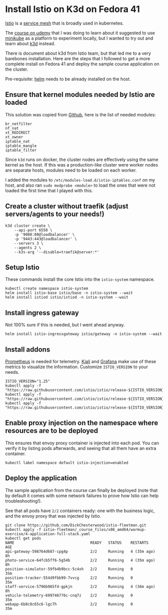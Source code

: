 # Install Istio on K3d on Fedora 41

[Istio][00] is a [service mesh][01] that is broadly used in kubernetes.

The [course on udemy][02] that I was doing to learn about it suggested to use
[minikube][04] as a platform to experiment locally, but I wanted to try out and
learn about [k3d][03] instead.

There is document about k3d from Istio team, but that led me to a very barebones
installation. Here are the steps that I followed to get a more complete install
on Fedora 41 and deploy the sample course application on the cluster.

Pre-requisite: [helm][05] needs to be already installed on the host.

## Ensure that kernel modules needed by Istio are loaded

This solution was copied from [Github][09], here is the list of needed modules:

```
br_netfilter
nf_nat
xt_REDIRECT
xt_owner
iptable_nat
iptable_mangle
iptable_filter
```

Since `k3d` runs on docker, the cluster nodes are effectively using the same kernel as the
host. If this was a production-like cluster were worker nodes are separate hosts, modules
need to be loaded on each worker.

I added the modules to `/etc/modules-load.d/istio-iptables.conf` on my host,
and also ran `sudo modprobe <module>` to load the ones that were not loaded the first
time that I played with this.

## Create a cluster without traefik (adjust servers/agents to your needs!)

```
k3d cluster create \
    --api-port 6550 \
    -p '9080:80@loadbalancer' \
    -p '9443:443@loadbalancer' \
    --servers 3 \
    --agents 2 \
    --k3s-arg '--disable=traefik@server:*'
```

## Setup Istio

These commands install the core Istio into the `istio-system` namespace.

```
kubectl create namespace istio-system
helm install istio-base istio/base -n istio-system --wait
helm install istiod istio/istiod -n istio-system --wait
```

## Install ingress gateway

Not 100% sure if this is needed, but I went ahead anyway.

```
helm install istio-ingressgateway istio/gateway -n istio-system --wait
```

## Install addons

[Prometheus][06] is needed for telemetry. [Kiali][07] and [Grafana][08] make use of these metrics
to visualize the information. Customize `ISTIO_VERSION` to your needs.

```
ISTIO_VERSION="1.25"
kubectl apply -f "https://raw.githubusercontent.com/istio/istio/release-${ISTIO_VERSION}/samples/addons/prometheus.yaml"
kubectl apply -f "https://raw.githubusercontent.com/istio/istio/release-${ISTIO_VERSION}/samples/addons/kiali.yaml"
kubectl apply -f "https://raw.githubusercontent.com/istio/istio/release-${ISTIO_VERSION}/samples/addons/grafana.yaml"
```

## Enable proxy injection on the namespace where resources are to be deployed

This ensures that envoy proxy container is injected into each pod. You can verify it
by listing pods afterwards, and seeing that all them have an extra container.

```
kubectl label namespace default istio-injection=enabled
```

## Deploy the application

The sample application from the course can finally be deployed (note that by default
it comes with some network failures to prove how Istio can help troubleshooting!).

See that all pods have `2/2` containers ready: one with the business logic, and the envoy proxy that
was injected by Istio.

```
git clone https://github.com/DickChesterwood/istio-fleetman.git
kubectl apply -f istio-fleetman/_course_files/x86_amd64/warmup-exercise/4-application-full-stack.yaml
kubectl get pods
NAME                                  READY   STATUS    RESTARTS      AGE
api-gateway-598764d687-cpg4p          2/2     Running   4 (35m ago)   8h
photo-service-64fcb5ff6-5g54b         2/2     Running   4 (35m ago)   8h
position-simulator-59fb4b9bcc-5c4xh   2/2     Running   0             35m
position-tracker-554d9fbb99-7vvcg     2/2     Running   0             35m
staff-service-5796b965f4-gpkjn        2/2     Running   4 (36m ago)   8h
vehicle-telemetry-699746776c-cnq7z    2/2     Running   0             35m
webapp-6b8c8c65c6-lgc7h               2/2     Running   0             35m
```

[//]: # ( ------------------- references below this line ------------------- )

[00]: https://istio.io/
[01]: https://en.wikipedia.org/wiki/Service_mesh
[02]: https://www.udemy.com/course/istio-hands-on-for-kubernetes/
[03]: https://k3d.io/
[04]: https://minikube.sigs.k8s.io/docs/
[05]: https://helm.sh/
[06]: https://istio.io/latest/docs/ops/integrations/prometheus/
[07]: https://istio.io/latest/docs/ops/integrations/kiali/
[08]: https://istio.io/latest/docs/ops/integrations/grafana/
[09]: https://github.com/istio/istio/issues/44118#issuecomment-1486226384
